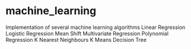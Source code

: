 # machine_learning
Implementation of several machine learning algorithms
Linear Regression
Logistic Regression
Mean Shift
Multivariate Regression
Polynomial Regression
K Nearest Neighbours 
K Means
Decision Tree
